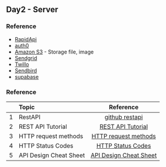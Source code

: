<!-- TABLE OF CONTENTS -->
## Day2 - Server


### Reference
- [RapidApi](https://rapidapi.com/hub)
- [auth0](https://auth0.com/)
- [Amazon S3](https://aws.amazon.com/s3/) - Storage file, image
- [Sendgrid](https://sendgrid.com/)
- [Twillo](https://www.twilio.com/en-us)
- [Sendbird](https://sendbird.com/)
- [supabase](https://supabase.com/)

### Reference

|  | Topic   |      Reference      |
|----------|:-------------|:------:|
| 1 | RestAPI | [github restapi](https://api.github.com/users/mrhm-dev) | 
| 2 | REST API Tutorial | [REST API Tutorial](https://restfulapi.net/) | 
| 3 | HTTP request methods | [HTTP request methods](https://developer.mozilla.org/en-US/docs/Web/HTTP/Methods) | 
| 4 | HTTP Status Codes | [HTTP Status Codes](https://www.restapitutorial.com/httpstatuscodes.html) | 
| 5 | API Design Cheat Sheet | [API Design Cheat Sheet](https://github.com/RestCheatSheet/api-cheat-sheet) | 








